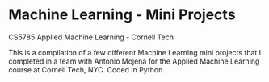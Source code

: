 # Machine Learning - Mini Projects
CS5785 Applied Machine Learning - Cornell Tech

This is a compilation of a few different Machine Learning mini projects that I completed in a team with Antonio Mojena for the Applied Machine Learning course at Cornell Tech, NYC. Coded in Python. 





